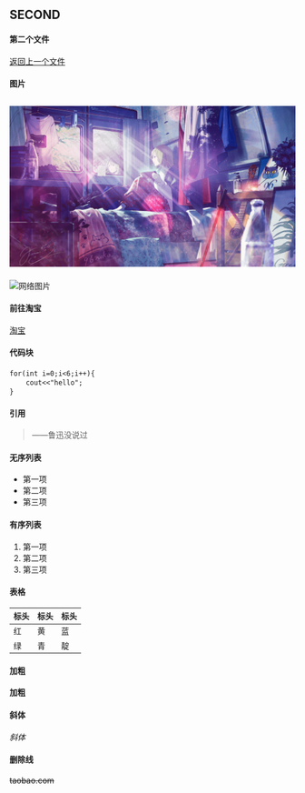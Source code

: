 ## SECOND
#### 第二个文件
[返回上一个文件](./README.md)
#### 图片
 ![](./77639798_p0_master1200.jpg "本地图片")
 ----
 ![](https://ss2.bdstatic.com/70cFvnSh_Q1YnxGkpoWK1HF6hhy/it/u=3859916487,2645321517&fm=26&gp=0.jpg "网络图片")
#### 前往淘宝
[淘宝](https://uland.taobao.com)
#### 代码块
    for(int i=0;i<6;i++){ 
	    cout<<"hello";
    }

#### 引用
>——鲁迅没说过

#### 无序列表
* 第一项
* 第二项
* 第三项

#### 有序列表
1. 第一项
2. 第二项
3. 第三项

#### 表格

| 标头 | 标头 | 标头|
|-----| ----| ---- |
| 红 | 黄 | 蓝 |
| 绿 | 青 | 靛 |

#### 加粗
__加粗__
#### 斜体
_斜体_
#### 删除线     
<del>taobao.com</del>